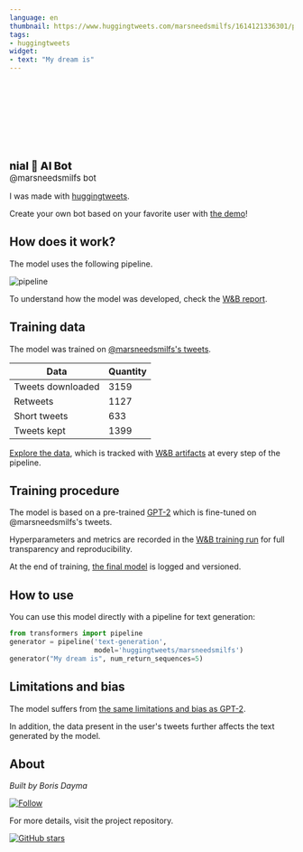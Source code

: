 ```yaml
---
language: en
thumbnail: https://www.huggingtweets.com/marsneedsmilfs/1614121336301/predictions.png
tags:
- huggingtweets
widget:
- text: "My dream is"
---
```


<div>
<div style="width: 132px; height:132px; border-radius: 50%; background-size: cover; background-image: url('https://pbs.twimg.com/profile_images/1358993374590750724/2DLIr0yk_400x400.jpg')">
</div>
<div style="margin-top: 8px; font-size: 19px; font-weight: 800">nial 🤖 AI Bot </div>
<div style="font-size: 15px">@marsneedsmilfs bot</div>
</div>

I was made with [huggingtweets](https://github.com/borisdayma/huggingtweets).

Create your own bot based on your favorite user with [the demo](https://colab.research.google.com/github/borisdayma/huggingtweets/blob/master/huggingtweets-demo.ipynb)!

## How does it work?

The model uses the following pipeline.

![pipeline](https://github.com/borisdayma/huggingtweets/blob/master/img/pipeline.png?raw=true)

To understand how the model was developed, check the [W&B report](https://app.wandb.ai/wandb/huggingtweets/reports/HuggingTweets-Train-a-model-to-generate-tweets--VmlldzoxMTY5MjI).

## Training data

The model was trained on [@marsneedsmilfs's tweets](https://twitter.com/marsneedsmilfs).

| Data | Quantity |
| --- | --- |
| Tweets downloaded | 3159 |
| Retweets | 1127 |
| Short tweets | 633 |
| Tweets kept | 1399 |

[Explore the data](https://wandb.ai/wandb/huggingtweets/runs/utrzu0cc/artifacts), which is tracked with [W&B artifacts](https://docs.wandb.com/artifacts) at every step of the pipeline.

## Training procedure

The model is based on a pre-trained [GPT-2](https://huggingface.co/gpt2) which is fine-tuned on @marsneedsmilfs's tweets.

Hyperparameters and metrics are recorded in the [W&B training run](https://wandb.ai/wandb/huggingtweets/runs/1avwfygo) for full transparency and reproducibility.

At the end of training, [the final model](https://wandb.ai/wandb/huggingtweets/runs/1avwfygo/artifacts) is logged and versioned.

## How to use

You can use this model directly with a pipeline for text generation:

```python
from transformers import pipeline
generator = pipeline('text-generation',
                     model='huggingtweets/marsneedsmilfs')
generator("My dream is", num_return_sequences=5)
```

## Limitations and bias

The model suffers from [the same limitations and bias as GPT-2](https://huggingface.co/gpt2#limitations-and-bias).

In addition, the data present in the user's tweets further affects the text generated by the model.

## About

*Built by Boris Dayma*

[![Follow](https://img.shields.io/twitter/follow/borisdayma?style=social)](https://twitter.com/intent/follow?screen_name=borisdayma)

For more details, visit the project repository.

[![GitHub stars](https://img.shields.io/github/stars/borisdayma/huggingtweets?style=social)](https://github.com/borisdayma/huggingtweets)
